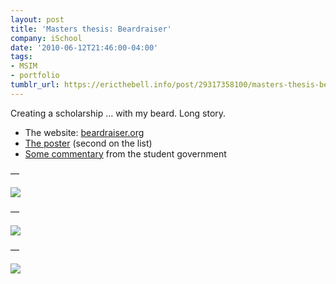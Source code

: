 ```yaml
---
layout: post
title: 'Masters thesis: Beardraiser'
company: iSchool
date: '2010-06-12T21:46:00-04:00'
tags:
- MSIM
- portfolio
tumblr_url: https://ericthebell.info/post/29317358100/masters-thesis-beardraiser
---
```

Creating a scholarship … with my beard. Long story.

- The website: [beardraiser.org](http://beardraiser.org)
- [The poster](http://ischool.uw.edu/msim/capstone/projects/2010 "large PDF") (second on the list)
- [Some commentary](http://students.washington.edu/infomgmt/2010/05/13/the-msim-beardraiser-project/ "AIMS blog") from the student government

—

![](https://64.media.tumblr.com/dd7742677795bd63cb30d1890b51840e/1ee9a9047e6017fa-f4/s540x810/8d5de3c36507063d6ff53b9f76240041e19c629b.png)

—

![](https://64.media.tumblr.com/0da0483ec8c33754b2ffaf25cffdab85/1ee9a9047e6017fa-29/s540x810/86531752cabab78bf5fc9d7bda4a2448e4682b72.png)

—

![](https://64.media.tumblr.com/beb498927b44e2c08eb2bd177b2ce4ed/1ee9a9047e6017fa-e3/s540x810/f7b6b85ec477b44d860470747f3241f567fb74a7.png)

